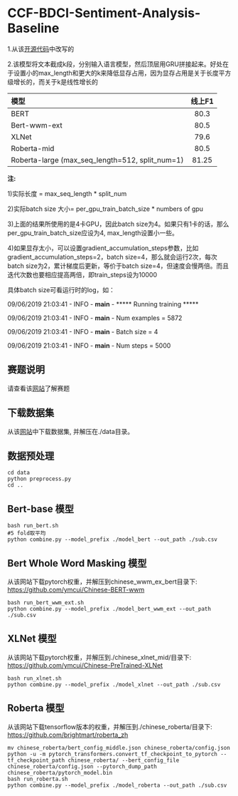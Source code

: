 # CCF-BDCI-Sentiment-Analysis-Baseline

1.从该[开源代码](https://github.com/huggingface/pytorch-transformers)中改写的

2.该模型将文本截成k段，分别输入语言模型，然后顶层用GRU拼接起来。好处在于设置小的max_length和更大的k来降低显存占用，因为显存占用是关于长度平方级增长的，而关于k是线性增长的

| 模型 | 线上F1 |
| :------- | :---------: |
| BERT | 80.3 |
| Bert-wwm-ext | 80.5 | 
| XLNet | 79.6 | 
| Roberta-mid | 80.5 |
| Roberta-large (max_seq_length=512, split_num=1) | 81.25 |


**注:**

1)实际长度 = max_seq_length * split_num

2)实际batch size 大小= per_gpu_train_batch_size * numbers of gpu

3)上面的结果所使用的是4卡GPU，因此batch size为4。如果只有1卡的话，那么per_gpu_train_batch_size应设为4, max_length设置小一些。

4)如果显存太小，可以设置gradient_accumulation_steps参数，比如gradient_accumulation_steps=2，batch size=4，那么就会运行2次，每次batch size为2，累计梯度后更新，等价于batch size=4，但速度会慢两倍。而且迭代次数也要相应提高两倍，即train_steps设为10000

具体batch size可看运行时的log，如：

09/06/2019 21:03:41 - INFO - __main__ -   ***** Running training *****

09/06/2019 21:03:41 - INFO - __main__ -     Num examples = 5872

09/06/2019 21:03:41 - INFO - __main__ -     Batch size = 4

09/06/2019 21:03:41 - INFO - __main__ -     Num steps = 5000


## 赛题说明

请查看该[网站](https://www.datafountain.cn/competitions/350)了解赛题 

## 下载数据集

从该[网站](https://www.datafountain.cn/competitions/350/datasets)中下载数据集, 并解压在./data目录。

## 数据预处理

```shell
cd data
python preprocess.py
cd ..
```
## Bert-base 模型

```shell
bash run_bert.sh
#5 fold取平均
python combine.py --model_prefix ./model_bert --out_path ./sub.csv
```

## Bert Whole Word Masking 模型
从该网站下载pytorch权重，并解压到chinese_wwm_ex_bert目录下:  https://github.com/ymcui/Chinese-BERT-wwm
```shell
bash run_bert_wwm_ext.sh
python combine.py --model_prefix ./model_bert_wwm_ext --out_path ./sub.csv
```

## XLNet 模型
从该网站下载pytorch权重，并解压到./chinese_xlnet_mid/目录下: https://github.com/ymcui/Chinese-PreTrained-XLNet
```shell
bash run_xlnet.sh
python combine.py --model_prefix ./model_xlnet --out_path ./sub.csv
```

## Roberta 模型
从该网站下载tensorflow版本的权重，并解压到./chinese_roberta/目录下: https://github.com/brightmart/roberta_zh
```shell
mv chinese_roberta/bert_config_middle.json chinese_roberta/config.json
python -u -m pytorch_transformers.convert_tf_checkpoint_to_pytorch --tf_checkpoint_path chinese_roberta/ --bert_config_file chinese_roberta/config.json --pytorch_dump_path chinese_roberta/pytorch_model.bin
bash run_roberta.sh
python combine.py --model_prefix ./model_roberta --out_path ./sub.csv
```

